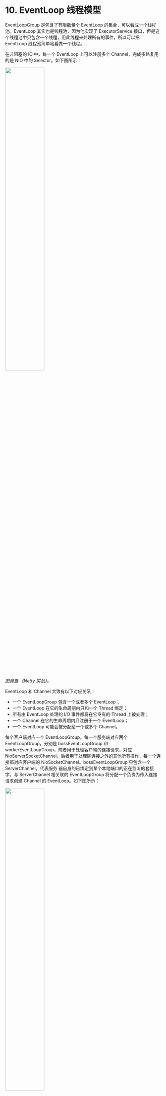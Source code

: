 ﻿# 10. EventLoop 线程模型

EventLoopGroup 是包含了有限数量个 EventLoop 的集合，可以看成一个线程池。EventLoop 其实也是线程池，因为他实现了 ExecutorService 接口，但是这个线程池中只包含一个线程，用此线程来处理所有的事件，所以可以把 EventLoop 线程池简单地看做一个线程。

在非阻塞的 IO 中，每一个 EventLoop 上可以注册多个 Channel，完成多路复用的是 NIO 中的 Selector。如下图所示：

<img src="https://github.com/Augustvic/Blogs/tree/master/Dubbo/images/EventLoopGroup.png" width=50% />

*图源自 《Netty 实战》。*

EventLoop 和 Channel 大致有以下对应关系：

* 一个 EventLoopGroup 包含一个或者多个 EventLoop；
* 一个 EventLoop 在它的生命周期内只和一个 Thread 绑定；
* 所有由 EventLoop 处理的 I/O 事件都将在它专有的 Thread 上被处理；
* 一个 Channel 在它的生命周期内只注册于一个 EventLoop；
* 一个 EventLoop 可能会被分配给一个或多个 Channel。

每个客户端对应一个 EventLoopGroup。每一个服务端对应两个 EventLoopGroup，分别是 bossEventLoopGroup 和 workerEventLoopGroup，前者用于处理客户端的连接请求，对应 NioServerSocketChannel，后者用于处理除连接之外的其他所有操作，每一个连接都对应客户端的 NioSocketChannel。bossEventLoopGroup 只包含一个 ServerChannel，代表服务
器自身的已绑定到某个本地端口的正在监听的套接字。与 ServerChannel 相关联的 EventLoopGroup 将分配一个负责为传入连接请求创建
Channel 的 EventLoop。如下图所示：

<img src="https://github.com/Augustvic/Blogs/tree/master/Dubbo/images/ServerEventLoopGroup.png" width=50% />

*图源自 《Netty 实战》。*

> 从上面的模型不难猜出，如果是阻塞的 IO，每一个 EventLoop 应该只能允许注册一个 Channel。

与 NIO 直接相关的是 NioEventLoop 和 NioEventLoopGroup，下文中将会从这两个类出发进行探讨。

## 10.1 EventLoopGroup

### 10.1.1 EventExecutorGroup

EventLoopGroup 的类继承结构是比较复杂的，其中，Executor、ExecutorService、ScheduledExecutorService 接口都来自于 JDK 中的 java.util.concurrent 包。EventExecutorGroup 在此基础上增加了以下几个方法：

```java
    boolean isShuttingDown();
    Future<?> shutdownGracefully();
    Future<?> shutdownGracefully(long quietPeriod, long timeout, TimeUnit unit);
    Future<?> terminationFuture();
    EventExecutor next();
```

shutDownGracefully 用于关闭线程池，terminationFuture 用于返回线程池终止时的异步结果，next 用于选出一个 EventLoop。

### 10.1.2 AbstractEventExecutorGroup

此抽象类继承自 EventExecutorGroup，实现了其中的大部分方法，而所有的方法都遵循同一套流程，如 execute 所示：

```java
    @Override
    public void execute(Runnable command) {
        next().execute(command);
    }
```

先找到一个 EventLoop，然后把任务交给它执行。

### 10.1.3 MultithreadEventExecutorGroup

此类中包含的字段有：

```java
    // 线程池。固定大小的线程池。
    private final EventExecutor[] children;
    // 线程索引，用于线程选择。
    private final AtomicInteger childIndex = new AtomicInteger();
    // 终止的线程个数。
    private final AtomicInteger terminatedChildren = new AtomicInteger();
    // 线程池终止时的异步结果。
    private final Promise<?> terminationFuture = new DefaultPromise(GlobalEventExecutor.INSTANCE);
    // 线程选择器。
    private final EventExecutorChooser chooser;
```

在构造方法中，对上面的字段进行了初始化，主要包括：设置线程工厂、设置线程选择器、实例化线程（EventExecutor）、设置线程终止的异步结果。

后文中如果无特殊说明，“线程”均指的是 EventExecutor，或者说只包含单个线程的 EventLoop。

```java
    /**
     * 构造函数
     *
     * @param nThreads          线程池的固定线程数
     * @param threadFactory     线程工厂
     * @param args              arguments which will passed to each {@link #newChild(ThreadFactory, Object...)} call
     */
    protected MultithreadEventExecutorGroup(int nThreads, ThreadFactory threadFactory, Object... args) {
        if (nThreads <= 0) {
            throw new IllegalArgumentException(String.format("nThreads: %d (expected: > 0)", nThreads));
        }

        // 线程工厂
        if (threadFactory == null) {
            threadFactory = newDefaultThreadFactory();
        }

        children = new SingleThreadEventExecutor[nThreads];

        // 线程选择器
        // 如果线程数是 2 的幂
        if (isPowerOfTwo(children.length)) {
            chooser = new PowerOfTwoEventExecutorChooser();
        } else {
            // 通用选择器
            chooser = new GenericEventExecutorChooser();
        }

        // 实例化线程
        for (int i = 0; i < nThreads; i ++) {
            boolean success = false;
            try {
                // 创造一个新的线程
                children[i] = newChild(threadFactory, args);
                success = true;
            } catch (Exception e) {
                // TODO: Think about if this is a good exception type
                throw new IllegalStateException("failed to create a child event loop", e);
            } finally {
                if (!success) {
                    // 如果不成功
                    // 关闭所有已经实例化的线程
                    for (int j = 0; j < i; j ++) {
                        children[j].shutdownGracefully();
                    }
                    // 确保所有已经实例化的线程终止
                    for (int j = 0; j < i; j ++) {
                        EventExecutor e = children[j];
                        try {
                            while (!e.isTerminated()) {
                                e.awaitTermination(Integer.MAX_VALUE, TimeUnit.SECONDS);
                            }
                        } catch (InterruptedException interrupted) {
                            Thread.currentThread().interrupt();
                            break;
                        }
                    }
                }
            }
        }

        // 设置线程终止异步结果
        final FutureListener<Object> terminationListener = new FutureListener<Object>() {
            @Override
            public void operationComplete(Future<Object> future) throws Exception {
                // 每终止一个线程记录数增加 1，直到全部终止之后，设置现场吃异步终止结果为成功
                if (terminatedChildren.incrementAndGet() == children.length) {
                    terminationFuture.setSuccess(null);
                }
            }
        };

        for (EventExecutor e: children) {
            e.terminationFuture().addListener(terminationListener);
        }
    }
```

线程选择器有以下两种：

```java
    private final class PowerOfTwoEventExecutorChooser implements EventExecutorChooser {
        @Override
        public EventExecutor next() {
            // 上一次的索引 + 1，使用位运算速度更快
            return children[childIndex.getAndIncrement() & children.length - 1];
        }
    }

    // 通用线程选择器
    private final class GenericEventExecutorChooser implements EventExecutorChooser {
        @Override
        public EventExecutor next() {
            // 上一次的索引 + 1
            return children[Math.abs(childIndex.getAndIncrement() % children.length)];
        }
    }
```

虽然代码看以来不一样，但是功能是完全一样的，都是选择索引 + 1 位置的线程，只是 PowerOfTwoEventExecutorChooser 使用了位运算，GenericEventExecutorChooser 使用了普通的除法。位运算的效率相对来说较高。

这里还有一个技巧，判断一个整数是不是 2 的幂次方可用以下位运算：

```java
    // 判断一个数是不是 2 的幂
    private static boolean isPowerOfTwo(int val) {
        return (val & -val) == val;
    }
```

### 10.1.4 MultithreadEventLoopGroup

主要有以下几个方法：

```java
    // 返回一个 EventLoop
    @Override
    public EventLoop next() {
        return (EventLoop) super.next();
    }

    // 把指定的 channel 注册到 EventLoopGroup 的一个线程上
    @Override
    public ChannelFuture register(Channel channel) {
        return next().register(channel);
    }

    // 返回的 ChannelFuture 为传入的 ChannelPromise
    @Override
    public ChannelFuture register(Channel channel, ChannelPromise promise) {
        return next().register(channel, promise);
    }
```

### 10.1.5 NioEventLoopGroup

NioEventLoopGroup 就更简单了：

```java
    /**
     * 为每一个 EventLoop 设置 IO 任务和非 IO 任务的执行时间比，默认为 50，各占一半。
     */
    public void setIoRatio(int ioRatio) {
        for (EventExecutor e: children()) {
            ((NioEventLoop) e).setIoRatio(ioRatio);
        }
    }

    /**
     * 重建 Selector 来规避 epoll 100% CPU bug。
     */
    public void rebuildSelectors() {
        for (EventExecutor e: children()) {
            ((NioEventLoop) e).rebuildSelector();
        }
    }

    // 创建线程池中的单个线程
    @Override
    protected EventExecutor newChild(ThreadFactory threadFactory, Object... args) throws Exception {
        // 创建 NioEventLoop
        return new NioEventLoop(this, threadFactory, (SelectorProvider) args[0],
            ((SelectStrategyFactory) args[1]).newSelectStrategy(), (RejectedExecutionHandler) args[2]);
    }
```

可以看出 NioEventLoopGroup 和其相关的类并没有什么复杂的逻辑，仅仅就是创建一下 EventLoop，并把它保存起来而已。

Netty 中的线程模型主要在 EventLoop 中体现。

## 10.2 EventLoop

### 10.2.1 AbstractScheduledEventExecutor

此类是关于 Schedule 任务的执行，和 JDK 中 ScheduledThreadPoolExecutor 有很多地方是相似的。

类中只有一个属性，就是调度队列：

```java
    // 存放任务的调度队列
    Queue<ScheduledFutureTask<?>> scheduledTaskQueue;
    
    Queue<ScheduledFutureTask<?>> scheduledTaskQueue() {
        if (scheduledTaskQueue == null) {
            scheduledTaskQueue = new PriorityQueue<ScheduledFutureTask<?>>();
        }
        return scheduledTaskQueue;
    }
```

基于优先级队列，排序的依据是 ScheduledFutureTask 中的 compareTo 函数。

**schedule**

此类中 schedule 函数用于提交一个任务，这里进行乐一个判断：如果调用此方法的线程是 EventLoop 中的线程，直接提交即可，否则在外面再包装一层 Runnable，提交一个添加任务的任务。

这样做是因为此 EventLoop 线程是懒启动的，而启动的代码写在 execute 函数中。如果调用此方法的线程是 EventLoop 的原生线程，说明原生线程已经启动了，那当然可以直接添加。如果不是 EventLoop 的原生线程，需要调用 execute 来启动 EventLoop。这是这里调用 execute 来添加任务的原因。

```java
    // 执行任务
    <V> ScheduledFuture<V> schedule(final ScheduledFutureTask<V> task) {
        if (inEventLoop()) {
            // 如果当前线程是所属的线程，把任务加入队列
            scheduledTaskQueue().add(task);
        } else {
            // 其他线程，提交一个添加任务的任务
            execute(new Runnable() {
                @Override
                public void run() {
                    scheduledTaskQueue().add(task);
                }
            });
        }
        return task;
    }
    
    // SingleThreadEventExecutor.execute
    // 外部线程调用 execute，把任务封装成 runnable 加入到 EventLoop 中，让 EventLoop 的线程处理
    @Override
    public void execute(Runnable task) {
        if (task == null) {
            throw new NullPointerException("task");
        }

        boolean inEventLoop = inEventLoop();
        if (inEventLoop) {
            // 此线程是原生线程
            // 直接添加任务
            addTask(task);
        } else {
            // 外部线程启动线程池的线程
            startThread();
            // 添加任务
            addTask(task);
            if (isShutdown() && removeTask(task)) {
                // 已关闭，拒绝
                reject();
            }
        }

        if (!addTaskWakesUp && wakesUpForTask(task)) {
            // 唤醒
            wakeup(inEventLoop);
        }
    }
```

但是很明显这里只需要保证 EventLoop 原生线程开启就可以了，并不需要又包装一层 Runnable，让原生线程平白无故多执行一个任务。

这个问题在 Netty 4.1 版本中进行了优化。

```java
    private <V> ScheduledFuture<V> schedule(final ScheduledFutureTask<V> task) {
        if (inEventLoop()) {
            scheduleFromEventLoop(task);
        } else {
            final long deadlineNanos = task.deadlineNanos();
            // task will add itself to scheduled task queue when run if not expired
            if (beforeScheduledTaskSubmitted(deadlineNanos)) {
                execute(task);
            } else {
                lazyExecute(task);
                // Second hook after scheduling to facilitate race-avoidance
                if (afterScheduledTaskSubmitted(deadlineNanos)) {
                    execute(WAKEUP_TASK);
                }
            }
        }

        return task;
    }
```

Netty 4.1 版本中当前线程直接调用 lazyExecute，lazyExecute 在 SingleThreadEventExecutor 中实现：

```java
    @Override
    public void lazyExecute(Runnable task) {
        execute(ObjectUtil.checkNotNull(task, "task"), false);
    }

    private void execute(Runnable task, boolean immediate) {
        boolean inEventLoop = inEventLoop();
        addTask(task);
        if (!inEventLoop) {
            startThread();
            if (isShutdown()) {
                boolean reject = false;
                try {
                    if (removeTask(task)) {
                        reject = true;
                    }
                } catch (UnsupportedOperationException e) {
                    // The task queue does not support removal so the best thing we can do is to just move on and
                    // hope we will be able to pick-up the task before its completely terminated.
                    // In worst case we will log on termination.
                }
                if (reject) {
                    reject();
                }
            }
        }

        if (!addTaskWakesUp && immediate) {
            wakeup(inEventLoop);
        }
    }
```

由当前线程添加任务，然后判断当前线程是不是此 EventLoop 的原生线程，如果不是，调用 startThread 尝试开启原生线程。整个过程中没有添加任何多余的任务到队列中。

**pollScheduledTask**

pollScheduledTask 用于返回 nanoTime 时间之前要执行的任务。

```java
    /**
     * 返回在 nanoTime 时间之前要执行的任务。
     */
    protected final Runnable pollScheduledTask(long nanoTime) {
        assert inEventLoop();

        Queue<ScheduledFutureTask<?>> scheduledTaskQueue = this.scheduledTaskQueue;
        ScheduledFutureTask<?> scheduledTask = scheduledTaskQueue == null ? null : scheduledTaskQueue.peek();
        if (scheduledTask == null) {
            return null;
        }
        // 截止时间在 nanoTime 之前，说明任务早就该执行了，返回该任务
        if (scheduledTask.deadlineNanos() <= nanoTime) {
            scheduledTaskQueue.remove();
            return scheduledTask;
        }
        return null;
    }
```

**ScheduledFutureTask**

此类中有以下静态字段和静态方法：

```java
    // 静态字段
    // 调度任务的 id 生成器
    private static final AtomicLong nextTaskId = new AtomicLong();
    // 调度相对时间起点（类被加载的时间）
    private static final long START_TIME = System.nanoTime();
    // 获取相对的当前时间（距离 startTime 的时间间隔）
    static long nanoTime() {
        return System.nanoTime() - START_TIME;
    }
    // 获取相对的截止时间（距离 startTime 的时间间隔）
    static long deadlineNanos(long delay) {
        return nanoTime() + delay;
    }
```

使用了相对时间间隔，所有时间间隔的基准是类被创建的时间 START_TIME。

类的私有属性包括：

```java
    // 私有属性
    // 任务的 id
    private final long id = nextTaskId.getAndIncrement();
    // 任务的截止时间，即任务被执行的时间距离 start time 的时间间隔
    private long deadlineNanos;
    /* 0 - no repeat, >0 - repeat at fixed rate, <0 - repeat with fixed delay */
    // 任务的时间间隔
    // 0 表示调度任务不重复，就是一次性执行的任务
    // >0 表示按固定频率重复(at fixed rate)
    // <0 表示按固定延迟重复(with fixed delay)
    private final long periodNanos;
```

从中可以看出 ScheduledFutureTask可以代表普通任务和定时任务。

关键的 run 方法中包含了普通任务和定时任务的共同逻辑。普通任务执行一次，执行完了就完了；定时任务需要计算下一次执行的时间，然后把 this 重新加入到调度队列中，等下次再被取出来执行：

```java
    // 运行任务
    @Override
    public void run() {
        assert executor().inEventLoop();
        try {
            if (periodNanos == 0) {
                // 普通不重复的任务，直接执行
                if (setUncancellableInternal()) {
                    V result = task.call();
                    setSuccessInternal(result);
                }
            } else {
                // 检查需要重复执行的任务是否取消了
                if (!isCancelled()) {
                    // 重复执行的任务没有返回值
                    task.call();
                    // 线程还没有关闭
                    if (!executor().isShutdown()) {
                        long p = periodNanos;
                        if (p > 0) {
                            // 固定频率执行，从上一次截止时间算起，延迟 p 这么长的时间
                            deadlineNanos += p;
                        } else {
                            // 固定延迟执行，从当前时间开始算起，延迟 p 这么长的时间
                            // p 是负数
                            deadlineNanos = nanoTime() - p;
                        }
                        if (!isCancelled()) {
                            // scheduledTaskQueue can never be null as we lazy init it before submit the task!
                            Queue<ScheduledFutureTask<?>> scheduledTaskQueue =
                                    ((AbstractScheduledEventExecutor) executor()).scheduledTaskQueue;
                            assert scheduledTaskQueue != null;
                            // 由于是重复任务，再次添加到队列中
                            scheduledTaskQueue.add(this);
                        }
                    }
                }
            }
        } catch (Throwable cause) {
            setFailureInternal(cause);
        }
    }
```

在调度队列中排序的规则是，执行时间最早的排在队列最前面；如果时间相同，序号较小的排在前面；序号相同直接抛出错误。

```java
    // 任务放在优先级队列中，需要比较函数
    // 截止时间最近的先出队，截止时间相同则 id 小的先出队
    @Override
    public int compareTo(Delayed o) {
        if (this == o) {
            return 0;
        }

        ScheduledFutureTask<?> that = (ScheduledFutureTask<?>) o;
        long d = deadlineNanos() - that.deadlineNanos();
        if (d < 0) {
            return -1;
        } else if (d > 0) {
            return 1;
        } else if (id < that.id) {
            return -1;
        } else if (id == that.id) {
            throw new Error();
        } else {
            return 1;
        }
    }
```

### 10.2.2 SingleThreadEventExecutor

线程有以下几个状态：

```java
    // 没有启动
    private static final int ST_NOT_STARTED = 1;
    // 启动
    private static final int ST_STARTED = 2;
    // 正在关闭
    // 调用 shutdownGracefully 时变成此状态
    private static final int ST_SHUTTING_DOWN = 3;
    // 关闭
    // 调用 shutdown 时变成此状态
    private static final int ST_SHUTDOWN = 4;
    // 终止
    private static final int ST_TERMINATED = 5;
```

当第一个任务提交（执行 execute）之后，线程才启动。调用 shutdownGracefully 时，线程状态变成 ST_SHUTTING_DOWN，调用 shutdown 时，线程状态变成 ST_SHUTDOWN。终止后状态变成 ST_TERMINATED。

此类中有以下私有属性：

```java
    // 此线程所属的 group
    private final EventExecutorGroup parent;
    // 即刻执行的任务队列（不同于 AbstractScheduledEventExecutor 中的 scheduledTaskQueue）
    private final Queue<Runnable> taskQueue;
    // 线程
    private final Thread thread;
    // 线程的属性值
    private final ThreadProperties threadProperties;
    // 信号量
    private final Semaphore threadLock = new Semaphore(0);
    // 线程关闭的钩子函数
    private final Set<Runnable> shutdownHooks = new LinkedHashSet<Runnable>();
    // 当且仅当添加任务时才唤醒执行的线程
    private final boolean addTaskWakesUp;
    // 任务队列的大小，未执行任务的最大个数
    private final int maxPendingTasks;
    // 拒绝策略
    private final RejectedExecutionHandler rejectedExecutionHandler;
    // 上次执行时间
    private long lastExecutionTime;
```

**runAllTask**

此类中最重要的方法是两个 runAllTask，参数 timeoutNanos 表示如果执行时间超过了这一限制，停止继续执行队列中的任务。

在一个 EventLoop 中包含两个队列，一个是调度队列，在此类的父类 AbstractScheduledEventExecutor 中定义，另一个是任务队列，在 SingleThreadEventExecutor 中定义。线程执行的只有任务队列中的任务。当调度队列的任务需要执行的时候，需要先移动到任务队列中来。

runAllTask 的大致流程是，先把调度队列中需要马上执行的任务移动到任务队列中，然后依次获取任务队列中的任务执行。每执行 64 个任务检查一次是否时间片（timeoutNanos）是否已经耗尽，耗尽了直接返回，下一次再执行后面的任务。

```java
    /**
     * 有超时限制的 runAllTasks。
     * 如果给定的时间片 timeoutNanos 已经用完了，不再执行任务队列中的任务了。
     */
    protected boolean runAllTasks(long timeoutNanos) {
        // 从调度队列移到任务队列
        fetchFromScheduledTaskQueue();
        // 取出一个任务
        Runnable task = pollTask();
        if (task == null) {
            return false;
        }
        // 到期时间
        final long deadline = ScheduledFutureTask.nanoTime() + timeoutNanos;
        long runTasks = 0;
        long lastExecutionTime;
        for (;;) {
            try {
                // 执行
                task.run();
            } catch (Throwable t) {
                logger.warn("A task raised an exception.", t);
            }

            runTasks ++;

            // 每执行 64 个任务检查一次时间片是否耗尽
            if ((runTasks & 0x3F) == 0) {
                lastExecutionTime = ScheduledFutureTask.nanoTime();
                // 耗尽了，跳出循环，然后 return
                if (lastExecutionTime >= deadline) {
                    break;
                }
            }
            // 继续从任务队列获取任务
            task = pollTask();
            if (task == null) {
                lastExecutionTime = ScheduledFutureTask.nanoTime();
                break;
            }
        }

        this.lastExecutionTime = lastExecutionTime;
        return true;
    }
```

前面提到，任务队列中的任务才是此线程需要执行的任务，首先调用 fetchFromScheduledTaskQueue 方法把调度队列中需要执行的任务移动到任务队列中。

如果任务队列已满，重新把当前取出的任务添加到调度队列中，并返回，不再继续取了。

```java
    // 把调度队列中此刻应该执行的任务移到任务队列
    private boolean fetchFromScheduledTaskQueue() {
        long nanoTime = AbstractScheduledEventExecutor.nanoTime();
        // 如果当前时间已经超过了队列头部的任务的截止时间，取出头部任务
        Runnable scheduledTask  = pollScheduledTask(nanoTime);
        while (scheduledTask != null) {
            if (!taskQueue.offer(scheduledTask)) {
                // 任务队列已经满了，重新添加到调度队列
                scheduledTaskQueue().add((ScheduledFutureTask<?>) scheduledTask);
                return false;
            }
            // 继续取
            scheduledTask  = pollScheduledTask(nanoTime);
        }
        return true;
    }
```

pollTask 用于从任务队列中获取一个需要马上执行的任务（任务队列中的任务都需要马上执行，不用马上执行的任务在调度队列中）。

```java
    /**
     * 获取任务并删除，忽略 WAKEUP_TASK 任务
     * @see Queue#poll()
     */
    protected Runnable pollTask() {
        assert inEventLoop();
        for (;;) {
            Runnable task = taskQueue.poll();
            if (task == WAKEUP_TASK) {
                continue;
            }
            return task;
        }
    }
```

**takeTask**

另一个重要的方法是 takeTask，功能是从任务队列中取出一个任务并返回，如果没有任务，将会阻塞。

首先判断一下调度队列有没有任务需要执行。如果没有，从任务队列获取任务，任务队列中也没有的话，线程会在 take 里面阻塞；如果有，把调度队列中待执行的任务移动到任务队列中，从任务队列中获取任务。

```java
    /**
     * 取出下一个待执行的任务，如果没有任务，将会阻塞
     *
     * @return {@code null} if the executor thread has been interrupted or waken up.
     */
    protected Runnable takeTask() {
        assert inEventLoop();
        // 任务队列必须是阻塞队列
        if (!(taskQueue instanceof BlockingQueue)) {
            throw new UnsupportedOperationException();
        }

        BlockingQueue<Runnable> taskQueue = (BlockingQueue<Runnable>) this.taskQueue;
        for (;;) {
            // 获取调度队列头部的任务，没有取出来
            ScheduledFutureTask<?> scheduledTask = peekScheduledTask();
            // 没有任务
            if (scheduledTask == null) {
                Runnable task = null;
                try {
                    // 获取并删除任务队列的头部任务，没有则阻塞
                    task = taskQueue.take();
                    // 当线程需要关闭时，如果线程在 take 方法上阻塞，就需要添加一个标记任务
                    // WAKEUP_TASK到任务队列，使线程从 take 返回，从而正确关闭线程。
                    if (task == WAKEUP_TASK) {
                        task = null;
                    }
                } catch (InterruptedException e) {
                    // Ignore
                }
                return task;
            } else {
                // 调度队列中有任务
                // 调度队列头部的任务还要多久才能执行
                long delayNanos = scheduledTask.delayNanos();
                Runnable task = null;
                if (delayNanos > 0) {
                    // 调度任务执行时间还没到
                    try {
                        // 从任务队列中取
                        task = taskQueue.poll(delayNanos, TimeUnit.NANOSECONDS);
                    } catch (InterruptedException e) {
                        return null;
                    }
                }
                // 如果调度任务已到期，或者任务队列中没有待执行的任务
                if (task == null) {
                    // 调度队列到期任务移动到任务队列
                    fetchFromScheduledTaskQueue();
                    // 获取任务
                    task = taskQueue.poll();
                }

                if (task != null) {
                    return task;
                }
            }
        }
    }
```

### 10.2.3 NioEventLoop

**run**

线程将会在 run 一直循环，直到结束。在整个生命周期中，主要执行三件事：

* 轮询注册到 Selector(EventLoop) 上的所有 Channel，找到就绪的 IO 事件；
* 处理产生 IO 事件的 Channel；
* 处理任务队列中的普通任务。

如下图所示：

<img src="https://github.com/Augustvic/Blogs/tree/master/Dubbo/images/reactor.png" width=50% />

*图源自 [netty源码分析之揭开reactor线程的面纱（一）](https://www.jianshu.com/p/0d0eece6d467)。*

从源码中可以看到确实是按照这三个步骤执行。首先进行轮训，然后根据 ioRatio 确定任务执行时间。当 ioRatio 为 100 时，先处理 IO 事件，然后处理任务队列中的事件，直到处理完为止；当 ioRatio 小于 100 时，按比率控制处理任务队列的时间。

```java
    @Override
    protected void run() {
        // 轮询，没有 break，只有 return
        for (;;) {
            try {
                // 轮询 Channel 选择就绪的 IO 事件
                // hasTask 判断当前队列中是否有任务
                // 如果有普通任务待执行，调用 selectNowSupplier.get，即调用 selectNow，然后返回
                // 否则使用 SelectStrategy.SELECT，会在后面调用 select(oldWakenUp)
                // select() 阻塞直到一个感兴趣的 IO 事件就绪
                // select(long timeout) 阻塞直到 IO 时间就绪或者时间到期
                // selectNow() 不会阻塞，直接返回而不管是否有 IO 事件就绪
                switch (selectStrategy.calculateStrategy(selectNowSupplier, hasTasks())) {
                    case SelectStrategy.CONTINUE:
                        continue;
                    case SelectStrategy.SELECT:
                        select(wakenUp.getAndSet(false));

                        if (wakenUp.get()) {
                            selector.wakeup();
                        }
                        // fall through
                    default:
                }
                // 抓取到 IO 事件，重置 needsToSelectAgain
                cancelledKeys = 0;
                needsToSelectAgain = false;
                final int ioRatio = this.ioRatio;
                if (ioRatio == 100) {
                    try {
                        // 处理产生网络 IO 事件的 channel
                        processSelectedKeys();
                    } finally {
                        // 处理任务队列
                        runAllTasks();
                    }
                } else {
                    final long ioStartTime = System.nanoTime();
                    try {
                        processSelectedKeys();
                    } finally {
                        // Ensure we always run tasks.
                        final long ioTime = System.nanoTime() - ioStartTime;
                        runAllTasks(ioTime * (100 - ioRatio) / ioRatio);
                    }
                }
            } catch (Throwable t) {
                handleLoopException(t);
            }
            // Always handle shutdown even if the loop processing threw an exception.
            try {
                if (isShuttingDown()) {
                    closeAll();
                    if (confirmShutdown()) {
                        return;
                    }
                }
            } catch (Throwable t) {
                handleLoopException(t);
            }
        }
    }
```

轮询操作在 select 中实现。wakeUp 字段是 boolean 类型，表示是否因该唤醒正在阻塞的 select 操作。在进行一次新的 select 之前，都会把 wakeUp 设置为 false。

select 的轮询也是在 for 循环中进行，每一次轮询将会完成以下任务：

* 获取调度队列的定时任务，如果任务快到了，就跳出循环。跳出之前检查是否进行过 select 操作，如果没有则进行一次非阻塞的 selectNow 操作再跳出。
* 接着检查任务队列中是否有任务，如果有任务了，同样进行一次非阻塞的 selectNow 操作之后跳出。
* 当调度队列的任务还没到，而且任务队列没有任务的时候，说明可以进行一次阻塞的 select 操作了，select 操作一直阻塞到第一个调度任务需要执行的时间。（有新任务加入的时候会唤醒阻塞的线程，因为 execute 中有 wakeup 操作。）
* 阻塞操作之后，又进行了一系列的状态判断来决定是否中断轮询，如果满足以下任意一条即中断轮询：有 IO 事件、oldWakenUp 参数为 true、任务队列有任务、调度队列的任务将要被执行、用户主动唤醒。

```java
    private void select(boolean oldWakenUp) throws IOException {
        Selector selector = this.selector;
        try {
            // 在循环中轮询的次数
            int selectCnt = 0;
            long currentTimeNanos = System.nanoTime();
            // 1. 获取调度队列中的定时任务
            // delayNanos 获取距离最近一个调度任务还有多久
            // selectDeadLineNanos 保存最近一个调度任务的执行时间
            long selectDeadLineNanos = currentTimeNanos + delayNanos(currentTimeNanos);
            for (;;) {
                // 四舍五入把 select 操作时间换算成毫秒
                long timeoutMillis = (selectDeadLineNanos - currentTimeNanos + 500000L) / 1000000L;
                // 时间不足 1 ms
                if (timeoutMillis <= 0) {
                    // 如果一次 select 都还没有执行
                    if (selectCnt == 0) {
                        // 不会阻塞
                        selector.selectNow();
                        selectCnt = 1;
                    }
                    // 结束轮询
                    break;
                }

                // 2. 轮询过程中发现任务队列中有需要执行的任务
                // 发现任务队列中有任务，而且唤醒标志为 false，把唤醒标志更新为 true，然后进入 if
                if (hasTasks() && wakenUp.compareAndSet(false, true)) {
                    // 执行一次 selectNow，然后结束轮询
                    selector.selectNow();
                    selectCnt = 1;
                    break;
                }

                // 3. 阻塞式 select 操作
                // 执行到这里说明任务队列为空，并且所有定时任务都还没到（至少时间大于 0.5ms）
                // 阻塞式 select 的操作，阻塞时间为最近的任务的到达还有多久
                // 理论上最长阻塞 timeoutMillis，但是有新任务加入时，该阻塞会被释放
                int selectedKeys = selector.select(timeoutMillis);
                selectCnt ++;

                // 判断是否中断此次轮询
                if (selectedKeys != 0 || oldWakenUp || wakenUp.get() || hasTasks() || hasScheduledTasks()) {
                    // 有就绪的 IO 事件
                    // oldWakeUp 为真，
                    // 或者外部设置 wakenUp 为真，用户主动唤醒
                    // 有待执行的普通任务
                    // 有待执行的调度任务
                    // 满足以上任一条件，则中断轮询
                    break;
                }
                if (Thread.interrupted()) {
                    // 线程被中断
                    if (logger.isDebugEnabled()) {
                        logger.debug("Selector.select() returned prematurely because " +
                                "Thread.currentThread().interrupt() was called. Use " +
                                "NioEventLoop.shutdownGracefully() to shutdown the NioEventLoop.");
                    }
                    selectCnt = 1;
                    break;
                }

                // 到这里说明什么都没有选中
                
                // 防止 JDK BUG 导致 select 空轮询
                long time = System.nanoTime();
                // time - currentTimeNanos >= TimeUnit.MILLISECONDS.toNanos(timeoutMillis)
                // 如果持续的时间大于 timeoutMillis，就不算空轮询，把 selectCnt 重置为 1
                if (time - TimeUnit.MILLISECONDS.toNanos(timeoutMillis) >= currentTimeNanos) {
                    selectCnt = 1;
                } else if (SELECTOR_AUTO_REBUILD_THRESHOLD > 0 &&
                        selectCnt >= SELECTOR_AUTO_REBUILD_THRESHOLD) {
                    // selectCnt 计数，如果超过了 SELECTOR_AUTO_REBUILD_THRESHOLD
                    // 说明空轮询次数太多了，需要重建 selector
                    logger.warn(
                            "Selector.select() returned prematurely {} times in a row; rebuilding Selector {}.",
                            selectCnt, selector);

                    rebuildSelector();
                    selector = this.selector;

                    // 重新选择
                    selector.selectNow();
                    selectCnt = 1;
                    break;
                }

                currentTimeNanos = time;
            }

            if (selectCnt > MIN_PREMATURE_SELECTOR_RETURNS) {
                if (logger.isDebugEnabled()) {
                    logger.debug("Selector.select() returned prematurely {} times in a row for Selector {}.",
                            selectCnt - 1, selector);
                }
            }
        } catch (CancelledKeyException e) {
            if (logger.isDebugEnabled()) {
                logger.debug(CancelledKeyException.class.getSimpleName() + " raised by a Selector {} - JDK bug?",
                        selector, e);
            }
            // Harmless exception - log anyway
        }
    }
```

除了上面的步骤之外，在 select 中还避免了一个 NIO 中的空轮询 bug，详见 [Netty : 臭名昭著的JDK的NIO bug（空轮询bug）](https://blog.csdn.net/qq_21383435/article/details/103961961)。

考虑以下场景：服务端读取消息，客户端关闭连接，服务端给客户端发送消息...当连接突然被客户端中断的时候，linux 的 epoll 会被唤醒，并返回到事件集中去。Selector 会被唤醒，即使此时对应的 Channel 兴趣事件集是 0，并且返回的 events 事件集也是 0。没有获取到事件，同时也不会再阻塞的 select 将会陷入不断的空轮询，最后导致 CPU 达到 100% 而崩溃。

为了有机会重新检测 Channel 的可用性，netty 4.0 中选择构造一个新的 selector 替换原来的 selector。（不使用 selectNow 刷新当前 selector 的原因是多线程环境下，selectionKey。cancel 可能会同时调用。）

使用 selectCnt 记录空轮询的次数，当空轮询次数大于 512 时，创建一个新的 selector 替换原来的 selector。

思路很简单，就是遍历原来的 selector，把有效的 channel 注册到新的 selector 上去，最后替换掉原来的 selector：

```java
    // 新建 selector 代替当前 selector
    private void rebuildSelector0() {
        final Selector oldSelector = selector;
        final SelectorTuple newSelectorTuple;

        if (oldSelector == null) {
            return;
        }

        try {
            // 创建新的 Selector
            newSelectorTuple = openSelector();
        } catch (Exception e) {
            logger.warn("Failed to create a new Selector.", e);
            return;
        }

        // 把所有的 channel 注册到新的 selector
        int nChannels = 0;
        for (SelectionKey key: oldSelector.keys()) {
            Object a = key.attachment();
            try {
                // key 无效，继续往后遍历
                if (!key.isValid() || key.channel().keyFor(newSelectorTuple.unwrappedSelector) != null) {
                    continue;
                }

                int interestOps = key.interestOps();
                // 取消 key 在旧的 selector 上的注册
                key.cancel();
                // 将 key 对应的 channel 注册到新的 selector 上
                SelectionKey newKey = key.channel().register(newSelectorTuple.unwrappedSelector, interestOps, a);
                if (a instanceof AbstractNioChannel) {
                    // 重新绑定 channel 和新的 key 的关系
                    ((AbstractNioChannel) a).selectionKey = newKey;
                }
                nChannels ++;
            } catch (Exception e) {
                logger.warn("Failed to re-register a Channel to the new Selector.", e);
                if (a instanceof AbstractNioChannel) {
                    AbstractNioChannel ch = (AbstractNioChannel) a;
                    ch.unsafe().close(ch.unsafe().voidPromise());
                } else {
                    @SuppressWarnings("unchecked")
                    NioTask<SelectableChannel> task = (NioTask<SelectableChannel>) a;
                    invokeChannelUnregistered(task, key, e);
                }
            }
        }

        // 设置新的 key
        selector = newSelectorTuple.selector;
        unwrappedSelector = newSelectorTuple.unwrappedSelector;

        try {
            // time to close the old selector as everything else is registered to the new one
            oldSelector.close();
        } catch (Throwable t) {
            if (logger.isWarnEnabled()) {
                logger.warn("Failed to close the old Selector.", t);
            }
        }

        logger.info("Migrated " + nChannels + " channel(s) to the new Selector.");
    }
```

简而言之，select 操作就是轮询获取 IO 事件、不断检查是否有普通任务和定时任务中需要执行，并使用了一个计数器避免空轮询 bug。

回到 run 方法，在完成了轮询之后，下一步是处理产生网络 IO 事件的 channel，在 processSelectedKeys 函数中实现。

```java
    // 处理产生 IO 事件的 channel
    private void processSelectedKeys() {
        if (selectedKeys != null) {
            // 优化处理
            processSelectedKeysOptimized();
        } else {
            // 正常处理
            processSelectedKeysPlain(selector.selectedKeys());
        }
    }
    
    private void processSelectedKeysOptimized() {
        for (int i = 0; i < selectedKeys.size; ++i) {
            // 取出 IO 事件对应的 channel
            final SelectionKey k = selectedKeys.keys[i];
            selectedKeys.keys[i] = null;

            final Object a = k.attachment();
            // 处理该 channel
            // 注册的时候是把 AbstractNioChannel 里的 SelectableChannel 注册到 EventLoop 里面
            // AbstractNioChannel 是 attachment 附属。
            if (a instanceof AbstractNioChannel) {
                processSelectedKey(k, (AbstractNioChannel) a);
            } else {
                // 不会用到
                @SuppressWarnings("unchecked")
                NioTask<SelectableChannel> task = (NioTask<SelectableChannel>) a;
                processSelectedKey(k, task);
            }
            // 是否需要再一次轮询
            if (needsToSelectAgain) {
                // selectedKeys 里全部清除，重新装填，保证 SelectableKey 有效
                selectedKeys.reset(i + 1);
                selectAgain();
                i = -1;
            }
        }
    }
    
    // 处理选中的 Channel
    private void processSelectedKey(SelectionKey k, AbstractNioChannel ch) {
        final NioUnsafe unsafe = ch.unsafe();
        if (!k.isValid()) {
            // 选择键无效
            final EventLoop eventLoop;
            try {
                eventLoop = ch.eventLoop();
            } catch (Throwable ignored) {
                return;
            }
            // channel 已经不在此 EventLoop 中了
            if (eventLoop != this || eventLoop == null) {
                return;
            }
            // channel 在此 EventLoop 中，但是 key 无效，说明 channel 无效，关闭 channel
            unsafe.close(unsafe.voidPromise());
            return;
        }

        try {
            int readyOps = k.readyOps();
            // 客户端连接事件
            if ((readyOps & SelectionKey.OP_CONNECT) != 0) {
                // 先删除连接事件标志
                int ops = k.interestOps();
                ops &= ~SelectionKey.OP_CONNECT;
                k.interestOps(ops);
                // 完成连接
                unsafe.finishConnect();
            }

            // 写事件
            if ((readyOps & SelectionKey.OP_WRITE) != 0) {
                // 没写的了之后，会清除写标志位
                ch.unsafe().forceFlush();
            }

            // Also check for readOps of 0 to workaround possible JDK bug which may otherwise lead
            // to a spin loop
            // read 或者 accept 事件
            if ((readyOps & (SelectionKey.OP_READ | SelectionKey.OP_ACCEPT)) != 0 || readyOps == 0) {
                unsafe.read();
            }
        } catch (CancelledKeyException ignored) {
            unsafe.close(unsafe.voidPromise());
        }
    }
```

根据事件分别进行处理：对于boss NioEventLoop来说，轮询到的是基本上就是连接事件，后续的事情就通过他的 pipeline 将连接扔给一个 worker  NioEventLoop处理；对于 worker  NioEventLoop 来说，轮询到的基本上都是 IO 读写事件，后续的事情就是通过他的 pipeline 将读取到的字节流传递给每个 channelHandler 来处理。

## 10.3 参考

* 《Netty 实战》
* [自顶向下深入分析Netty（四）--EventLoop-1](https://www.jianshu.com/p/da4398743b5a)
* [netty源码分析之揭开reactor线程的面纱（一）](https://www.jianshu.com/p/0d0eece6d467)
* [netty源码分析之揭开reactor线程的面纱（二）](https://www.jianshu.com/p/467a9b41833e)